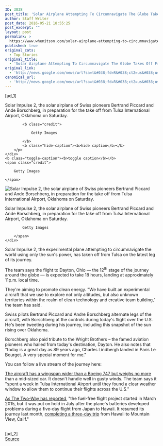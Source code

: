 ```yaml
---
ID: 3838
post_title: 'Solar Airplane Attempting To Circumnavigate The Globe Takes Off From Tulsa, Okla. &#8211; NPR'
author: Staff Writer
post_date: 2016-05-21 18:55:25
post_excerpt: ""
layout: post
permalink: >
  https://www.whenitson.com/solar-airplane-attempting-to-circumnavigate-the-globe-takes-off-from-tulsa-okla-npr/
published: true
original_cats:
  - Top Stories
original_title:
  - 'Solar Airplane Attempting To Circumnavigate The Globe Takes Off From Tulsa, Okla. - NPR'
original_link:
  - 'http://news.google.com/news/url?sa=t&#038;fd=R&#038;ct2=us&#038;usg=AFQjCNGkNwqPX6lywh6zVKlDcEh0ExgZVg&#038;clid=c3a7d30bb8a4878e06b80cf16b898331&#038;cid=52779112922595&#038;ei=HK9AV5DlIoSLhQG9mYfYCA&#038;url=http://www.npr.org/sections/thetwo-way/2016/05/21/478985066/solar-airplane-attempting-to-circumnavigate-the-globe-takes-off-from-tulsa-okla'
canonical_url:
  - 'http://news.google.com/news/url?sa=t&#038;fd=R&#038;ct2=us&#038;usg=AFQjCNGkNwqPX6lywh6zVKlDcEh0ExgZVg&#038;clid=c3a7d30bb8a4878e06b80cf16b898331&#038;cid=52779112922595&#038;ei=HK9AV5DlIoSLhQG9mYfYCA&#038;url=http://www.npr.org/sections/thetwo-way/2016/05/21/478985066/solar-airplane-attempting-to-circumnavigate-the-globe-takes-off-from-tulsa-okla'
---
```

 [ad_1]
<br><div id="storytext" readability="87.511705685619">
      <div id="res478986239" class="bucketwrap image large">
            
<div class="credit-caption" readability="8.5">
    <div class="caption" readability="12">
        <p>
            Solar Impulse 2, the solar airplane of Swiss pioneers Bertrand Piccard and Ande Borschberg, in preparation for the take off from Tulsa International Airport, Oklahoma on Saturday.
            
            <b class="credit">
                
                Getty Images
                
            </b>
            <b class="hide-caption"><b>hide caption</b></b>
        </p>
    </div>
    <b class="toggle-caption"><b>toggle caption</b></b>
    <span class="credit">
        
        Getty Images
        
    </span>
</div>
<div class="enlarge_measure">
    <div class="img_wrap">
        <img data-original="https://media.npr.org/assets/img/2016/05/21/gettyimages-533169692_custom-40b67549278b60aefb1ff6fd3c7b2214ea4eb62c-s1200.jpg" title="Solar Impulse 2, the solar airplane of Swiss pioneers Bertrand Piccard and Ande Borschberg, in preparation for the take off from Tulsa International Airport, Oklahoma on Saturday." alt="Solar Impulse 2, the solar airplane of Swiss pioneers Bertrand Piccard and Ande Borschberg, in preparation for the take off from Tulsa International Airport, Oklahoma on Saturday."/></div>
</div>
<div class="enlarge_html" readability="8">
    <div class="image_data" readability="11">
        <p class="caption">Solar Impulse 2, the solar airplane of Swiss pioneers Bertrand Piccard and Ande Borschberg, in preparation for the take off from Tulsa International Airport, Oklahoma on Saturday.</p>
        <span class="credit">
            
            Getty Images
            
        </span>
    </div>
</div>
   </div>
   <p>Solar Impulse 2, the experimental plane attempting to circumnavigate the world using only the sun's power, has taken off from Tulsa on the latest leg of its journey.</p>   <p>The team says the flight to Dayton, Ohio — the 12<sup>th</sup> stage of the journey around the globe — is expected to take 18 hours, landing at approximately 11p.m. local time.</p>   <p>They're aiming to promote clean energy. "We have built an experimental aircraft that we use to explore not only altitudes, but also unknown territories within the realm of clean technology and creative team building," the team has said.</p>   
   
<!-- END ID="RES478985211" CLASS="BUCKETWRAP STATICHTML" -->
   <p>Swiss pilots Bertrand Piccard and Andre Borschberg alternate legs of the aircraft, with Borschberg at the controls during today's flight over the U.S. He's been tweeting during his journey, including this snapshot of the sun rising over Oklahoma.</p>   
   
<!-- END ID="RES478985110" CLASS="BUCKETWRAP STATICHTML" -->
   <p>Borschberg also paid tribute to the Wright Brothers – the famed aviation pioneers who hailed from today's destination, Dayton. He also notes that "today is a great day as 89 years ago, Charles Lindbergh landed in Paris Le Bourget. A very special moment for me."</p>   
   
<!-- END ID="RES478987146" CLASS="BUCKETWRAP STATICHTML" -->
   <p>You can follow a live stream of the journey here:</p>   
   
<!-- END ID="RES478987705" CLASS="BUCKETWRAP STATICHTML" -->
   <p><a href="http://www.npr.org/sections/thetwo-way/2016/04/21/475113210/experimental-solar-powered-plane-takes-flight-after-9-month-delay">The aircraft has a wingspan wider than a Boeing 747 but weighs no more</a> than a mid-sized car. It doesn't handle well in gusty winds. The team says it "spent a week in Tulsa International Airport until they found a clear weather window to allow them to continue their flights across the U.S."</p>   <p><a href="http://www.npr.org/sections/thetwo-way/2016/05/03/476569334/solar-airplane-lands-in-phoenix-after-flight-from-silicon-valley">As The Two-Way has reported</a>, "the fuel-free flight project started in March 2015, but it was put on hold in July after the plane's batteries developed problems during a five-day flight from Japan to Hawaii. It resumed its journey last month, <a href="http://www.npr.org/sections/thetwo-way/2016/04/24/475473222/experimental-solar-powered-plane-completes-journey-across-the-pacific">completing a three-day trip</a> from Hawaii to Mountain View, Calif."</p>
</div>
<br>[ad_2]
<br><a href="http://news.google.com/news/url?sa=t&#038;fd=R&#038;ct2=us&#038;usg=AFQjCNGkNwqPX6lywh6zVKlDcEh0ExgZVg&#038;clid=c3a7d30bb8a4878e06b80cf16b898331&#038;cid=52779112922595&#038;ei=HK9AV5DlIoSLhQG9mYfYCA&#038;url=http://www.npr.org/sections/thetwo-way/2016/05/21/478985066/solar-airplane-attempting-to-circumnavigate-the-globe-takes-off-from-tulsa-okla">Source </a>